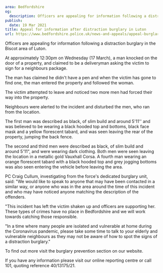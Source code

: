 ```yaml
area: Bedfordshire
og:
  description: Officers are appealing for information following a distraction burglary in the Biscot area of Luton.
publish:
  date: 19 Mar 2021
title: Appeal for information after distraction burglary in Luton
url: https://www.bedfordshire.police.uk/news-and-appeals/appeal-burglary-luton-mar21
```

Officers are appealing for information following a distraction burglary in the Biscot area of Luton.

At approximately 12:30pm on Wednesday (17 March), a man knocked on the door of a property, and claimed to be a deliveryman asking the victim to sign for a neighbours package.

The man has claimed he didn't have a pen and when the victim has gone to find one, the man entered the property and followed the woman.

The victim attempted to leave and noticed two more men had forced their way into the property.

Neighbours were alerted to the incident and disturbed the men, who ran from the location.

The first man was described as black, of slim build and around 5'11'' and was believed to be wearing a black hooded top and bottoms, black face mask and a yellow florescent tabard, and was seen leaving the rear of the property, jumping the back fence.

The second and third men were described as black, of slim build and around 5'11", and were wearing dark clothing. Both men were seen leaving the location in a metallic gold Vauxhall Corsa. A fourth man wearing an orange florescent tabard with a black hooded top and grey jogging bottoms was also seen entering the vehicle before leaving the area.

PC Craig Cullum, investigating from the force's dedicated burglary unit, said: "We would like to speak to anyone that may have been contacted in a similar way, or anyone who was in the area around the time of this incident and who may have noticed anyone matching the description of the offenders.

"This incident has left the victim shaken up and officers are supporting her. These types of crimes have no place in Bedfordshire and we will work towards catching those responsible.

"In a time where many people are isolated and vulnerable at home during the Coronavirus pandemic, please take some time to talk to your elderly and vulnerable neighbours as they may not be aware of how to spot the signs of a distraction burglary."

To find out more visit the burglary prevention section on our website.

If you have any information please visit our online reporting centre or call 101, quoting reference 40/13175/21.
